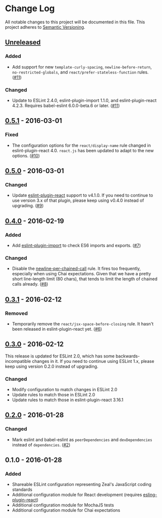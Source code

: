 # Change Log

All notable changes to this project will be documented in this file.  This project adheres to [Semantic Versioning](http://semver.org/).

## [Unreleased](https://github.com/CodingZeal/eslint-config-zeal/compare/v0.5.1...HEAD)

### Added

* Add support for new `template-curly-spacing`, `newline-before-return`, `no-restricted-globals`, and `react/prefer-stateless-function` rules. ([#11](https://github.com/CodingZeal/eslint-config-zeal/pull/7))

### Changed

* Update to ESLint 2.4.0, eslint-plugin-import 1.1.0, and eslint-plugin-react 4.2.3. Requires babel-eslint 6.0.0-beta.6 or later. ([#11](https://github.com/CodingZeal/eslint-config-zeal/pull/7))

## [0.5.1](https://github.com/CodingZeal/eslint-config-zeal/compare/v0.5.0...v0.5.1) - 2016-03-01

### Fixed

* The configuration options for the `react/display-name` rule changed in eslint-plugin-react 4.0.  `react.js` has been updated to adapt to the new options. ([#10](https://github.com/CodingZeal/eslint-config-zeal/pull/10))

## [0.5.0](https://github.com/CodingZeal/eslint-config-zeal/compare/v0.4.0...v0.5.0) - 2016-03-01

### Changed

* Update [eslint-plugin-react](https://github.com/yannickcr/eslint-plugin-react) support to v4.1.0. If you need to continue to use version 3.x of that plugin, please keep using v0.4.0 instead of upgrading. ([#9](https://github.com/CodingZeal/eslint-config-zeal/pull/9))

## [0.4.0](https://github.com/CodingZeal/eslint-config-zeal/compare/v0.3.1...v0.4.0) - 2016-02-19

### Added

* Add [eslint-plugin-import](https://github.com/benmosher/eslint-plugin-import) to check ES6 imports and exports. ([#7](https://github.com/CodingZeal/eslint-config-zeal/pull/7))

### Changed

* Disable the [newline-per-chained-call](http://eslint.org/docs/rules/newline-per-chained-call) rule. It fires too frequently, especially when using Chai expectations.  Given that we have a pretty short line-length limit (80 chars), that tends to limit the length of chained calls already. ([#8](https://github.com/CodingZeal/eslint-config-zeal/pull/8))

## [0.3.1](https://github.com/CodingZeal/eslint-config-zeal/compare/v0.3.0...v0.3.1) - 2016-02-12

### Removed

* Temporarily remove the `react/jsx-space-before-closing` rule.  It hasn't been released in eslint-plugin-react yet. ([#6](https://github.com/CodingZeal/eslint-config-zeal/pull/6))

## [0.3.0](https://github.com/CodingZeal/eslint-config-zeal/compare/v0.2.0...v0.3.0) - 2016-02-12

This release is updated for ESLint 2.0, which has some backwards-incompatible changes in it.  If you need to continue using ESLint 1.x, please keep using version 0.2.0 instead of upgrading.

### Changed

* Modify configuration to match changes in ESLint 2.0
* Update rules to match those in ESLint 2.0
* Update rules to match those in eslint-plugin-react 3.16.1

## [0.2.0](https://github.com/CodingZeal/eslint-config-zeal/compare/v0.1.0...v0.2.0) - 2016-01-28

### Changed

* Mark eslint and babel-eslint as `peerDependencies` and `devDependencies` instead of `dependencies`. ([#2](https://github.com/CodingZeal/eslint-config-zeal/pull/2))

## 0.1.0 - 2016-01-28

### Added
* Shareable ESLint configuration representing Zeal's JavaScript coding standards
* Additional configuration module for React development (requires [esling-plugin-react](https://github.com/yannickcr/eslint-plugin-react))
* Additional configuration module for MochaJS tests
* Additional configuration module for Chai expectations
